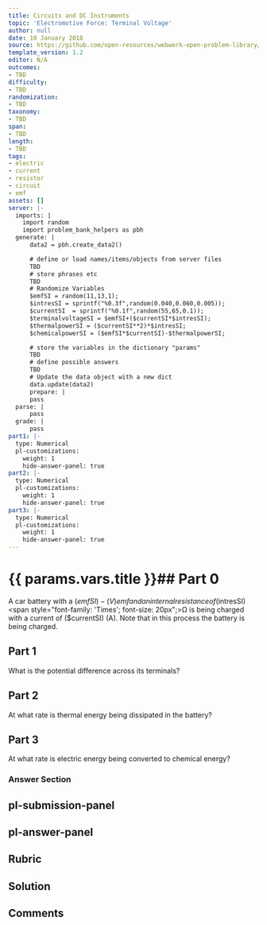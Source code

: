 ```yaml
---
title: Circuits and DC Instruments
topic: 'Electromotive Force: Terminal Voltage'
author: null
date: 10 January 2018
source: https://github.com/open-resources/webwork-open-problem-library/tree/master/Contrib/BrockPhysics/College_Physics_Urone/21.Circuits_and_DC_Instruments/21-02.Electromotive_Force_Terminal_Voltage/NU_U17_21_02_007.pg
template_version: 1.2
editor: N/A
outcomes:
- TBD
difficulty:
- TBD
randomization:
- TBD
taxonomy:
- TBD
span:
- TBD
length:
- TBD
tags:
- electric
- current
- resistor
- circuit
- emf
assets: []
server: |-
  imports: |
    import random
    import problem_bank_helpers as pbh
  generate: |
      data2 = pbh.create_data2()

      # define or load names/items/objects from server files
      TBD
      # store phrases etc
      TBD
      # Randomize Variables
      $emfSI = random(11,13,1);
      $intresSI = sprintf("%0.3f",random(0.040,0.060,0.005));
      $currentSI  = sprintf("%0.1f",random(55,65,0.1));
      $terminalvoltageSI = $emfSI+($currentSI*$intresSI);
      $thermalpowerSI = ($currentSI**2)*$intresSI;
      $chemicalpowerSI = ($emfSI*$currentSI)-$thermalpowerSI;

      # store the variables in the dictionary "params"
      TBD
      # define possible answers
      TBD
      # Update the data object with a new dict
      data.update(data2)
      prepare: |
      pass
  parse: |
      pass
  grade: |
      pass
part1: |-
  type: Numerical
  pl-customizations:
    weight: 1
    hide-answer-panel: true
part2: |-
  type: Numerical
  pl-customizations:
    weight: 1
    hide-answer-panel: true
part3: |-
  type: Numerical
  pl-customizations:
    weight: 1
    hide-answer-panel: true
---
```


# {{ params.vars.title }}## Part 0 
A car battery with a ($emfSI)-(V) emf and an internal resistance of ($intresSI) <span style="font-family: 'Times'; font-size: 20px";>&Omega;</span> is being charged with a current of ($currentSI) (A). Note that in this process the battery is being charged. 
## Part 1 
What is the potential difference across its terminals? 
## Part 2 
At what rate is thermal energy being dissipated in the battery? 
## Part 3 
At what rate is electric energy being converted to chemical energy? 


### Answer Section 


## pl-submission-panel 


## pl-answer-panel 


## Rubric 


## Solution 


## Comments 


